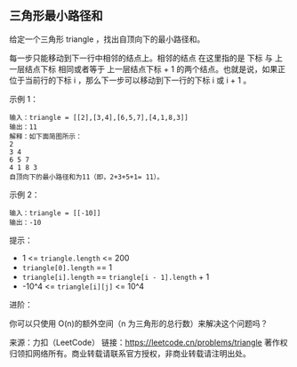 ## 三角形最小路径和

给定一个三角形 triangle ，找出自顶向下的最小路径和。

每一步只能移动到下一行中相邻的结点上。相邻的结点 在这里指的是 下标 与 上一层结点下标 相同或者等于 上一层结点下标 + 1 的两个结点。也就是说，如果正位于当前行的下标 i ，那么下一步可以移动到下一行的下标 i 或 i + 1 。



示例 1：

```
输入：triangle = [[2],[3,4],[6,5,7],[4,1,8,3]]
输出：11
解释：如下面简图所示：
2
3 4
6 5 7
4 1 8 3
自顶向下的最小路径和为11（即，2+3+5+1= 11）。
```
示例 2：

```
输入：triangle = [[-10]]
输出：-10
```

提示：

* 1 <= `triangle.length` <= 200
* `triangle[0].length` == 1
* `triangle[i].length` == `triangle[i - 1].length` + 1
* -10^4 <= `triangle[i][j]` <= 10^4


进阶：

你可以只使用 O(n)的额外空间（n 为三角形的总行数）来解决这个问题吗？

来源：力扣（LeetCode）
链接：https://leetcode.cn/problems/triangle
著作权归领扣网络所有。商业转载请联系官方授权，非商业转载请注明出处。